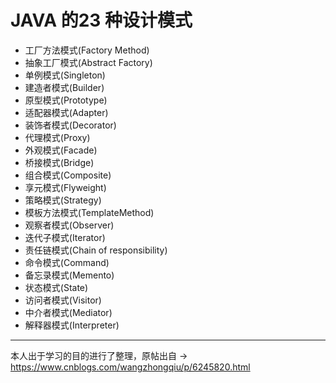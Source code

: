 # JAVA 的23 种设计模式
* 工厂方法模式(Factory Method)
* 抽象工厂模式(Abstract Factory)
* 单例模式(Singleton)
* 建造者模式(Builder)
* 原型模式(Prototype)
* 适配器模式(Adapter)
* 装饰者模式(Decorator)
* 代理模式(Proxy)
* 外观模式(Facade)
* 桥接模式(Bridge)
* 组合模式(Composite)
* 享元模式(Flyweight)
* 策略模式(Strategy)
* 模板方法模式(TemplateMethod)
* 观察者模式(Observer)
* 迭代子模式(Iterator)
* 责任链模式(Chain of responsibility)
* 命令模式(Command)
* 备忘录模式(Memento)
* 状态模式(State)
* 访问者模式(Visitor)
* 中介者模式(Mediator)
* 解释器模式(Interpreter)

---
本人出于学习的目的进行了整理，原帖出自
-> https://www.cnblogs.com/wangzhongqiu/p/6245820.html